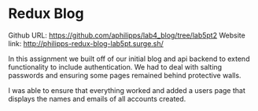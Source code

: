 # Redux Blog

Github URL: https://github.com/aphilipps/lab4_blog/tree/lab5pt2
Website link: http://philipps-redux-blog-lab5pt.surge.sh/

In this assignment we built off of our initial blog and api backend to extend functionality to include authentication. We had to deal with salting passwords and ensuring some pages remained behind protective walls.

I was able to ensure that everything worked and added a users page that displays the names and emails of all accounts created.
